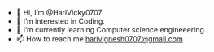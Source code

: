 - 👋 Hi, I’m @HariVicky0707
- 👀 I’m interested in Coding.
- 🌱 I’m currently learning Computer science engineeering.
- 📫 How to reach me harivignesh0707@gmail.com

<!---
HariVicky0707/HariVicky0707 is a ✨ special ✨ repository because its `README.md` (this file) appears on your GitHub profile.
You can click the Preview link to take a look at your changes.
--->
